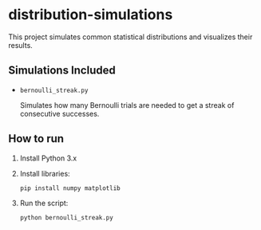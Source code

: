 # distribution-simulations
This project simulates common statistical distributions and visualizes their results.

## Simulations Included
- `bernoulli_streak.py`

    Simulates how many Bernoulli trials are needed to get a streak of consecutive successes.


## How to run

1. Install Python 3.x
2. Install libraries:

    ```bash
    pip install numpy matplotlib
    ```

3. Run the script:

    ```bash
    python bernoulli_streak.py
    ```
